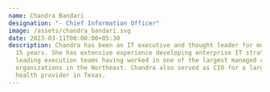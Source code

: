 ```yaml
---
name: Chandra Bandari
designation: "- Chief Information Officer"
image: /assets/chandra_bandari.svg
date: 2023-03-11T00:00:00+05:30
description: Chandra has been an IT executive and thought leader for more than
  15 years. She has extensive experience developing enterprise IT strategy and
  leading execution teams having worked in one of the largest managed care
  organizations in the Northeast. Chandra also served as CIO for a large mental
  health provider in Texas.
---
```


